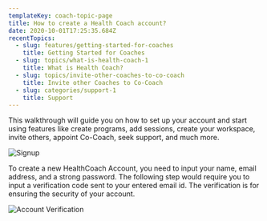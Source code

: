 ```yaml
---
templateKey: coach-topic-page
title: How to create a Health Coach account?
date: 2020-10-01T17:25:35.684Z
recentTopics:
  - slug: features/getting-started-for-coaches
    title: Getting Started for Coaches
  - slug: topics/what-is-health-coach-1
    title: What is Health Coach?
  - slug: topics/invite-other-coaches-to-co-coach
    title: Invite other Coaches to Co-Coach
  - slug: categories/support-1
    title: Support
---
```

This walkthrough will guide you on how to set up your account and start using features like create programs, add sessions, create your workspace, invite others, appoint Co-Coach, seek support, and much more. 

![Signup](/img/signup.jpg "Signup")

To create a new HealthCoach Account, you need to input your name, email address, and a strong password. The following step would require you to input a verification code sent to your entered email id. The verification is for ensuring the security of your account.

![Account Verification](/img/account-verification.jpg "Account Verification")
